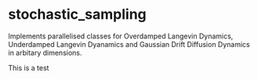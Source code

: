 # stochastic_sampling
Implements parallelised classes for Overdamped Langevin Dynamics, Underdamped Langevin Dyanamics and Gaussian Drift Diffusion Dynamics in arbitary dimensions.


This is a test
